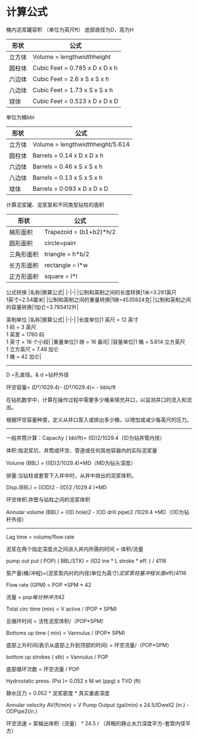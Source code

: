 # 计算公式

桶内泥浆罐容积
（单位为英尺ft） 底部直径为D，高为H

|形状|公式|
|-|-|
|立方体|Volume = length*width*height|
|圆柱体|Cubic Feet = 0.785 x D x D x h|
|六边体|Cubic Feet = 2.6 x S x S x h|
|八边体|Cubic Feet = 1.73 x S x S x h|
|球体|Cubic Feet = 0.523 x D x D x D|

单位为桶bbl

|形状|公式|
|-|-|
|立方体|Volume = length*width*height/5.614|
|圆柱体|Barrels = 0.14 x D x D x h|
|六边体|Barrels = 0.46 x S x S x h|
|八边体|Barrels = 0.13 x S x S x h|
|球体|Barrels = 0·093 x D x D x D|

计算泥浆罐、泥浆泵和不同类型钻柱的面积

|形状|公式|
|-|-|
|梯形面积|Trapezoid = (b1+b2)*h/2|
|圆形面积|circle=pai*r*r|
|三角形面积|triangle = h*b/2|
|长方形面积|rectangle = l*w|
|正方形面积|square = l*l|

公式转换
|名称|换算公式|
|-|-|
|公制和英制之间的长度转换|1米=3.281英尺<br/>1英寸=2.54厘米|
|公制和英制之间的重量转换|1磅=4535924克|
|公制和英制之间的容量转换|1加仑=3.785412升|

英制单位
|名称|换算公式|
|-|-|
|长度单位|1 英尺 = 12 英寸<br/>1 码 = 3 英尺<br/>1 英里 = 1760 码<br/>1 英寸 = 16 个小段|
|重量单位|1 磅 = 16 盎司|
|容量单位|1 桶 = 5.614 立方英尺<br/>1 立方英尺 = 7.48 加仑<br/>1 桶 = 42 加仑|

---

D =孔直径。& d =钻杆外径

环空容量= (D²/1029.4)- (D²/1029.4)= - bbls/ft

在钻机数学中，计算在操作过程中需要多少桶来填充井口，以监测井口的流入和流出。

根据环空容量种类，定义从井口泵入或排出多少桶，以增加或减少每英尺的压力。

---

一般井筒计算：Capacity ( bbl/ft)= (ID)2/1029.4（ID为钻井管内径）

体积:指泥浆坑、井筒或环空、管道或任何其他容器内的实际泥浆量

Volume (BBL) = ((ID)2/1029.4)*MD（MD为钻头深度）

排量:当钻柱或套管下入井中时，从井中排出的泥浆体积。

Disp.(BBL) = ((OD)2 - (ID)2 /1029.4 )*MD

环空体积:井壁与钻柱之间的泥浆体积

Annular volume (BBL) = ((ID hole)2 - (OD drill pipe)2 /1029.4 *MD（OD为钻杆外径）

---

Lag time = volume/flow rate

泥浆在两个指定深度点之间进入井内所需的时间 = 体积/流量

pump out put ( POP) ( BBL/STK) = (ID2 ine * L stroke * eff. ) / 4116

泵产量(桶/冲程)=(泥浆泵内衬的内径(单位为英寸)*泥浆泵柱塞冲程长度*eff)/4116

Flow rate (GPM) = POP *SPM * 42

流量 = pop*每分钟冲次*42

Total circ time (min) = V active / (POP * SPM)

总循环时间 = 活性泥浆体积/（POP*SPM)

Bottoms up time ( min) = Vannulus / (POP* SPM)

底部上升时间(表示从底部上升到顶部的时间) = 环空流量/（POP*SPM）

bottom up strokes ( stk) = Vannulus / POP

底部循环次数 = 环空流量 / POP

Hydrostatic press. (Psi )= 0.052 x M.wt (ppg) x TVD (ft)

静水压力 = 0.052 * 泥浆密度 * 真实垂直深度

Annular velocity  AV(ft/min)  =  V Pump Output (gal/min) x 24.5/IDwell2 (in.) - ODPipe2(in.)

环空流速 = 泵输出体积（流量） * 24.5 / （井眼的静止水力深度平方-套管内径平方）